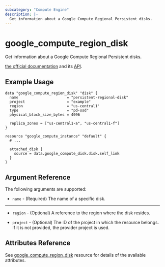```yaml
---
subcategory: "Compute Engine"
description: |-
  Get information about a Google Compute Regional Persistent disks.
---
```


# google\_compute\_region\_disk

Get information about a Google Compute Regional Persistent disks.

[the official documentation](https://cloud.google.com/compute/docs/disks) and its [API](https://cloud.google.com/compute/docs/reference/rest/v1/regionDisks).

## Example Usage

```hcl
data "google_compute_region_disk" "disk" {
  name                      = "persistent-regional-disk"
  project                   = "example"
  region                    = "us-central1"
  type                      = "pd-ssd"
  physical_block_size_bytes = 4096
  
  replica_zones = ["us-central1-a", "us-central1-f"]
}

resource "google_compute_instance" "default" {
  # ...
    
  attached_disk {
    source = data.google_compute_disk.disk.self_link
  }
}
```

## Argument Reference

The following arguments are supported:

* `name` - (Required) The name of a specific disk.

- - -

* `region` - (Optional) A reference to the region where the disk resides.

* `project` - (Optional) The ID of the project in which the resource belongs.
    If it is not provided, the provider project is used.

## Attributes Reference

See [google_compute_region_disk](https://registry.terraform.io/providers/hashicorp/google/latest/docs/resources/compute_region_disk) resource for details of the available attributes.